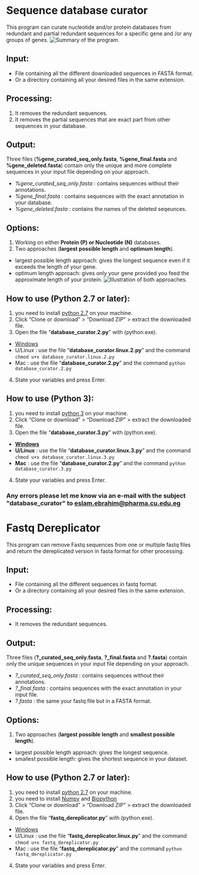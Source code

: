 # Sequence database curator
This program can curate nucleotide and/or protein databases from redundant and partial redundant sequences for a specific gene and /or any groups of genes.
![Summary of the program.](https://ppjpkw-ch3302.files.1drv.com/y3pdwEcVS3Zzm79n26oygTt4nJ1R-52Ziqvxpr29UPFhd72AERdJvinl95KnTvT5WZ8m9iScsinX0cLTyyMdly24jYX1sebuuEzzFuGpTlkxGwbtpwlU_LHZDJrVT3gHSV6ub79tHDQXg-d_tNT1GVWwqVbZ67YP-QDCosfs2zBuUo/Database%20curator.png?psid=1)

## Input:
- File containing all the different downloaded sequences in FASTA format.
- Or a directory containing all your desired files in the same extension.

## Processing:
1. It removes the redundant sequences.
2. It removes the partial sequences that are exact part from other sequences in your database.
## Output:
Three files (**%gene_curated_seq_only.fasta**, **%gene_final.fasta** and **%gene_deleted.fasta**) contain only the unique and more complete sequences in your input file depending on your approach.
- *%gene_curated_seq_only.fasta* : contains sequences without their annotations.
- *%gene_final.fasta* : contains sequences with the exact annotation in your database.
- *%gene_deleted.fasta* : contains the names of the deleted seqeunces.

## Options:
1. Working on either **Protein (P) or Nucleotide (N)** databases.
2. Two approaches (**largest possible length** and **optimum length**).
  * largest possible length approach: gives the longest sequence even if it exceeds the length of your gene.
  * optimum length approach: gives only your gene provided you feed the approximate length of your protein.
![Illustration of both approaches.](https://ppjqaa-ch3302.files.1drv.com/y3p6MyxtnFjVwWErixgUKwFIo5p2TQTrMCdzkWUTBK8yDPWhyqeTJHC8bZwrO1dx1PE9Whj6pKaPSpWg3eiUSNhM59AZBre77KnE7QS95ME1MP7GSne3DjOlJo_0e2JgR_JPLNgR69UHSoZxNPjs0ZY7qEO6utxPfU93PFp7uxMubI/Capture%20%281%29.PNG?psid=1)

## How to use (Python 2.7 or later):
1.	you need to install [python 2.7](https://www.python.org/downloads/) on your machine.
2.	Click “Clone or download” > “Download ZIP” > extract the downloaded file.
3.	Open the file “**database_curator.2.py**” with (python.exe).
  * [Windows](http://stackoverflow.com/a/1527012/7414020)
  * U/Linux : use the file “**database_curator.linux.2.py**” and the command `chmod u+x database_curator.linux.2.py`
  * Mac : use the file “**database_curator.2.py**” and the command `python database_curator.2.py`
4.	State your variables and press Enter.

## How to use (Python 3):
1.	you need to install [python 3](https://www.python.org/downloads/) on your machine.
2.	Click “Clone or download” > “Download ZIP” > extract the downloaded file.
3.	Open the file “**database_curator.3.py**” with (python.exe).
  * **[Windows](http://stackoverflow.com/a/1527012/7414020)**
  * **U/Linux** : use the file “**database_curator.linux.3.py**” and the command `chmod u+x database_curator.linux.3.py`
  * **Mac** : use the file “**database_curator.2.py**” and the command `python database_curator.3.py`
4.	State your variables and press Enter.


### Any errors please let me know via an e-mail with the subject "database_curator" to eslam.ebrahim@pharma.cu.edu.eg

# Fastq Dereplicator
This program can remove Fastq sequences from one or multiple fastq files and return the dereplicated version in fasta format for other processing.
## Input:
- File containing all the different sequences in fastq format.
- Or a directory containing all your desired files in the same extension.

## Processing:
- It removes the redundant sequences.

## Output:
Three files (**?_curated_seq_only.fasta**, **?_final.fasta** and **?.fasta**) contain only the unique sequences in your input file depending on your approach.
- *?_curated_seq_only.fasta* : contains sequences without their annotations.
- *?_final.fasta* : contains sequences with the exact annotation in your input file.
- *?.fasta* : the same your fastq file but in a FASTA format.

## Options:
1. Two approaches (**largest possible length** and **smallest possible length**).
  * largest possible length approach: gives the longest sequence.
  * smallest possible length: gives the shortest sequence in your dataset.

## How to use (Python 2.7 or later):
1.	you need to install [python 2.7](https://www.python.org/downloads/) on your machine.
2. you need to install [Numpy](https://pypi.python.org/pypi/numpy) and [Biopython](http://biopython.org/wiki/Download)
3.	Click “Clone or download” > “Download ZIP” > extract the downloaded file.
4.	Open the file “**fastq_dereplicator.py**” with (python.exe).
  * [Windows](http://stackoverflow.com/a/1527012/7414020)
  * U/Linux : use the file “**fastq_dereplicator.linux.py**” and the command `chmod u+x fastq_dereplicator.py`
  * Mac : use the file “**fastq_dereplicator.py**” and the command `python fastq_dereplicator.py`
4.	State your variables and press Enter.
